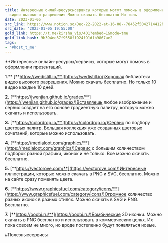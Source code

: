 ```yaml
---
title: Интересные онлайнресурсысервисы которые могут помочь в оформлении презентаций  1  библиотека
  видео высокого разрешения Можно скачать бесплатно Но толь
date: 2023-01-05
src_link: https://www.notion.so/Dec-22-2022-at-16-08--78452f5042714412bc7841c9bb92cd86
src_date: '2023-01-05 19:55:00'
gold_link: https://t.me/kirsha_vis/401?embed=1&mode=tme
gold_link_hash: 9b394ee37f9558ff924f91d1b9867ae2
tags:
- '#host_t_me'
---
```


**Интересные онлайн-ресурсы/сервисы, которые могут помочь в оформлении презентаций.  
  
1.** [**https://wedistill.io/**](https://wedistill.io/)Хорошая библиотека видео высокого разрешения. Можно скачать бесплатно. Но только 10 видео каждые 10 дней.  
  
**2.** [**https://jwenjian.github.io/gradex/**](https://jwenjian.github.io/gradex/)Вставляешь любое изображение и сервис создает на его основе градиентную палитру, которую можно скачать и использовать.  
  
**3.** [**https://colordrop.io/**](https://colordrop.io/)Сервис по подбору цветовых палитр. Большая коллекция уже созданных цветовых сочетаний, которые можно использовать.  
  
**4.** [**https://medialoot.com/graphics/**](https://medialoot.com/graphics/)Сервис с большим количеством подборок разной графики, иконок и не только. Все можно скачать бесплатно.  
  
**5.** [**https://vectorove.com/**](https://vectorove.com/)Интересные иллюстрации, которые можно скачать в PNG и SVG, бесплатно. Можно на сайте сразу поменять цвета.  
  
**6.** [**https://www.graphicsfuel.com/category/icons/**](https://www.graphicsfuel.com/category/icons/)Огромное количество разных иконок в разных стилях. Можно скачать в SVG и PNG. Бесплатно.  
  
**7.** [**https://ooobj.ru/**](https://ooobj.ru/)Бомбические 3D иконки. Можно скачать в PNG бесплатно и использовать в коммерческих целях. Их пока совсем не много, но вроде постепенно будут появляться новые.  
  
#Полезныесервисы